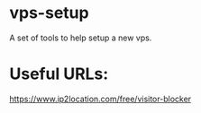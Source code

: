 # vps-setup
A set of tools to help setup a new vps.

# Useful URLs:
https://www.ip2location.com/free/visitor-blocker
